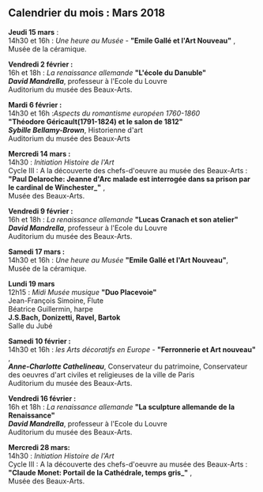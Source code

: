 ## Calendrier du mois : Mars 2018



**Jeudi 15 mars** :  
14h30 et 16h : _Une heure au Musée_ - **"Emile Gallé et l'Art Nouveau"** ,  
Musée de la céramique.  

**Vendredi 2 février :**  
16h et 18h : _La renaissance allemande_ **"L'école du Danuble"**  
_**David Mandrella**_, professeur à l'Ecole du Louvre  
Auditorium du musée des Beaux-Arts.

**Mardi 6 février :**  
14h30 et 16h :_Aspects du romantisme européen 1760-1860_   
 **"Théodore Géricault(1791-1824) et le salon de 1812"**  
_**Sybille Bellamy-Brown**_, Historienne d'art  
Auditorium du musée des Beaux-Arts  

**Mercredi 14 mars :**  
14h30  : _Initiation Histoire de l'Art_   
 Cycle III : A la découverte des chefs-d'oeuvre au musée des Beaux-Arts :  
**"Paul Delaroche: Jeanne d'Arc malade est interrogée dans sa prison par le cardinal de Winchester_"** ,  
Musée des Beaux-Arts. 

**Vendredi 9 février :**  
16h et 18h : _La renaissance allemande_ **"Lucas Cranach et son atelier"**  
_**David Mandrella**_, professeur à l'Ecole du Louvre  
Auditorium du musée des Beaux-Arts.



**Samedi 17 mars :**  
14h30 et 16h : _Une heure au Musée_ **"Emile Gallé et l'Art Nouveau"**,  
Musée de la céramique.  

**Lundi 19 mars**  
12h15 : _Midi Musée musique_ **"Duo Placevoie"**  
Jean-François Simoine, Flute  
Béatrice Guillermin, harpe  
**J.S.Bach, Donizetti, Ravel, Bartok**  
Salle du Jubé


**Samedi 10 février :**   
14h30 et 16h : _les Arts décoratifs en Europe_  -  **"Ferronnerie et Art nouveau"** ,  
_**Anne-Charlotte Cathelineau**_, Conservateur du patrimoine, Conservateur des oeuvres d'art civiles et religieuses de la ville de Paris  
Auditorium du musée des Beaux-Arts.   

**Vendredi 16 février :**  
16h et 18h : _La renaissance allemande_ **"La sculpture allemande de la Renaissance"**  
_**David Mandrella**_, professeur à l'Ecole du Louvre  
Auditorium du musée des Beaux-Arts.




  
**Mercredi 28 mars:**  
14h30  : _Initiation Histoire de l'Art_   
 Cycle III : A la découverte des chefs-d'oeuvre au musée des Beaux-Arts :  
**"Claude Monet: Portail de la Cathédrale, temps gris_"** ,  
Musée des Beaux-Arts.
